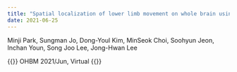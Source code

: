 ```yaml
---
title: "Spatial localization of lower limb movement on whole brain using 3D- pose estimation : an fMRI study"
date: 2021-06-25
---
```


Minji Park, Sungman Jo, Dong-Youl Kim, MinSeok Choi, Soohyun Jeon, Inchan Youn, Song Joo Lee, Jong-Hwan Lee

{{<format bright-green>}}
OHBM 2021/Jun, Virtual
{{</format>}}
